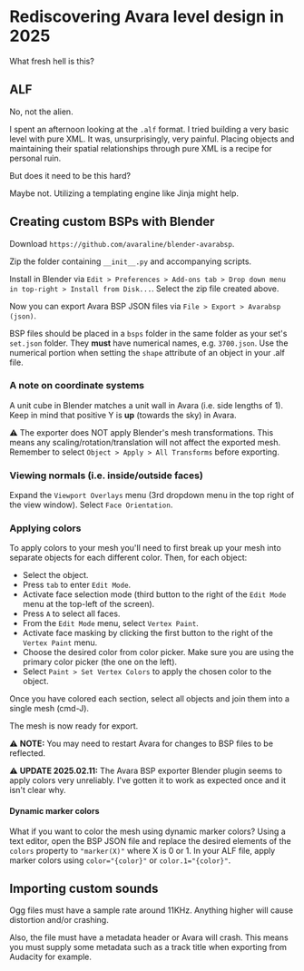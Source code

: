 # Rediscovering Avara level design in 2025

What fresh hell is this?

## ALF

No, not the alien.

I spent an afternoon looking at the `.alf` format. I tried building a very basic level with pure XML. It was, unsurprisingly, very painful. Placing objects and maintaining their spatial relationships through pure XML is a recipe for personal ruin.

But does it need to be this hard?

Maybe not. Utilizing a templating engine like Jinja might help.

## Creating custom BSPs with Blender

Download `https://github.com/avaraline/blender-avarabsp`.

Zip the folder containing `__init__.py` and accompanying scripts.

Install in Blender via `Edit > Preferences > Add-ons tab > Drop down menu in top-right > Install from Disk...`. Select the zip file created above.

Now you can export Avara BSP JSON files via `File > Export > Avarabsp (json)`.

BSP files should be placed in a `bsps` folder in the same folder as your set's `set.json` folder. They **must** have numerical names, e.g. `3700.json`. Use the numerical portion when setting the `shape` attribute of an object in your .alf file.

### A note on coordinate systems

A unit cube in Blender matches a unit wall in Avara (i.e. side lengths of 1). Keep in mind that positive Y is **up** (towards the sky) in Avara.

⚠️ The exporter does NOT apply Blender's mesh transformations. This means any scaling/rotation/translation will not affect the exported mesh. Remember to select `Object > Apply > All Transforms` before exporting.

### Viewing normals (i.e. inside/outside faces)

Expand the `Viewport Overlays` menu (3rd dropdown menu in the top right of the view window). Select `Face Orientation`.

### Applying colors

To apply colors to your mesh you'll need to first break up your mesh into separate objects for each different color. Then, for each object:

- Select the object.
- Press `tab` to enter `Edit Mode`.
- Activate face selection mode (third button to the right of the `Edit Mode` menu at the top-left of the screen).
- Press `A` to select all faces.
- From the `Edit Mode` menu, select `Vertex Paint`.
- Activate face masking by clicking the first button to the right of the `Vertex Paint` menu.
- Choose the desired color from color picker. Make sure you are using the primary color picker (the one on the left). 
- Select `Paint > Set Vertex Colors` to apply the chosen color to the object.

Once you have colored each section, select all objects and join them into a single mesh (cmd-J).

The mesh is now ready for export.

⚠️ **NOTE:** You may need to restart Avara for changes to BSP files to be reflected.

⚠️ **UPDATE 2025.02.11:** The Avara BSP exporter Blender plugin seems to apply colors very unreliably. I've gotten it to work as expected once and it isn't clear why.

#### Dynamic marker colors

What if you want to color the mesh using dynamic marker colors? Using a text editor, open the BSP JSON file and replace the desired elements of the `colors` property to `"marker(X)"` where X is 0 or 1. In your ALF file, apply marker colors using `color="{color}"` or `color.1="{color}"`.

## Importing custom sounds

Ogg files must have a sample rate around 11KHz. Anything higher will cause distortion and/or crashing.

Also, the file must have a metadata header or Avara will crash. This means you must supply some metadata such as a track title when exporting from Audacity for example.
